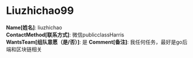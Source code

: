 # Liuzhichao99

**Name[姓名]**: liuzhichao  
**ContactMethod[联系方式]**: 微信publicclassHarris  
**WantsTeam[组队意愿（是/否）]**: 是
**Comment[备注]**: 我任何任务，最好是go后端和区块链相关  
